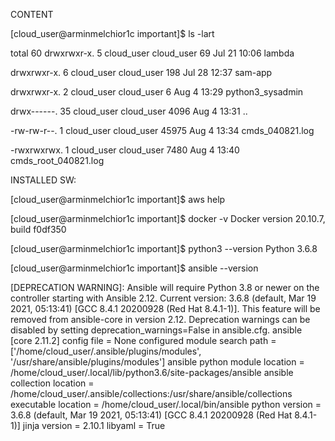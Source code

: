 CONTENT

[cloud_user@arminmelchior1c important]$ ls -lart

total 60
drwxrwxr-x.  5 cloud_user cloud_user    69 Jul 21 10:06 lambda

drwxrwxr-x.  6 cloud_user cloud_user   198 Jul 28 12:37 sam-app

drwxrwxr-x.  2 cloud_user cloud_user     6 Aug  4 13:29 python3_sysadmin

drwx------. 35 cloud_user cloud_user  4096 Aug  4 13:31 ..

-rw-rw-r--.  1 cloud_user cloud_user 45975 Aug  4 13:34 cmds_040821.log

-rwxrwxrwx.  1 cloud_user cloud_user  7480 Aug  4 13:40 cmds_root_040821.log

INSTALLED SW:

[cloud_user@arminmelchior1c important]$ aws help

[cloud_user@arminmelchior1c important]$ docker -v
Docker version 20.10.7, build f0df350

[cloud_user@arminmelchior1c important]$ python3 --version
Python 3.6.8

[cloud_user@arminmelchior1c important]$ ansible --version

[DEPRECATION WARNING]: Ansible will require Python 3.8 or newer on the controller starting with Ansible 2.12. Current 
version: 3.6.8 (default, Mar 19 2021, 05:13:41) [GCC 8.4.1 20200928 (Red Hat 8.4.1-1)]. This feature will be removed 
from ansible-core in version 2.12. Deprecation warnings can be disabled by setting deprecation_warnings=False in 
ansible.cfg.
ansible [core 2.11.2] 
  config file = None
  configured module search path = ['/home/cloud_user/.ansible/plugins/modules', '/usr/share/ansible/plugins/modules']
  ansible python module location = /home/cloud_user/.local/lib/python3.6/site-packages/ansible
  ansible collection location = /home/cloud_user/.ansible/collections:/usr/share/ansible/collections
  executable location = /home/cloud_user/.local/bin/ansible
  python version = 3.6.8 (default, Mar 19 2021, 05:13:41) [GCC 8.4.1 20200928 (Red Hat 8.4.1-1)]
  jinja version = 2.10.1
  libyaml = True
